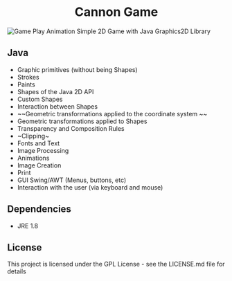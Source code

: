 <div align="center">
  <h1> Cannon Game </h1>
</div> 

![Game Play Animation](https://i.imgur.com/vnooCsU.gif)
Simple 2D Game with Java Graphics2D Library

## Java 
- Graphic primitives (without being Shapes) 
- Strokes 
- Paints 
- Shapes of the Java 2D API 
- Custom Shapes 
- Interaction between Shapes 
- ~~Geometric transformations applied to the coordinate system ~~
- Geometric transformations applied to Shapes 
- Transparency and Composition Rules 
- ~Clipping~
- Fonts and Text 
- Image Processing 
- Animations 
- Image Creation 
- Print
- GUI Swing/AWT (Menus, buttons, etc)
- Interaction with the user (via keyboard and mouse)

## Dependencies
- JRE 1.8

## License
This project is licensed under the GPL License - see the LICENSE.md file for details
